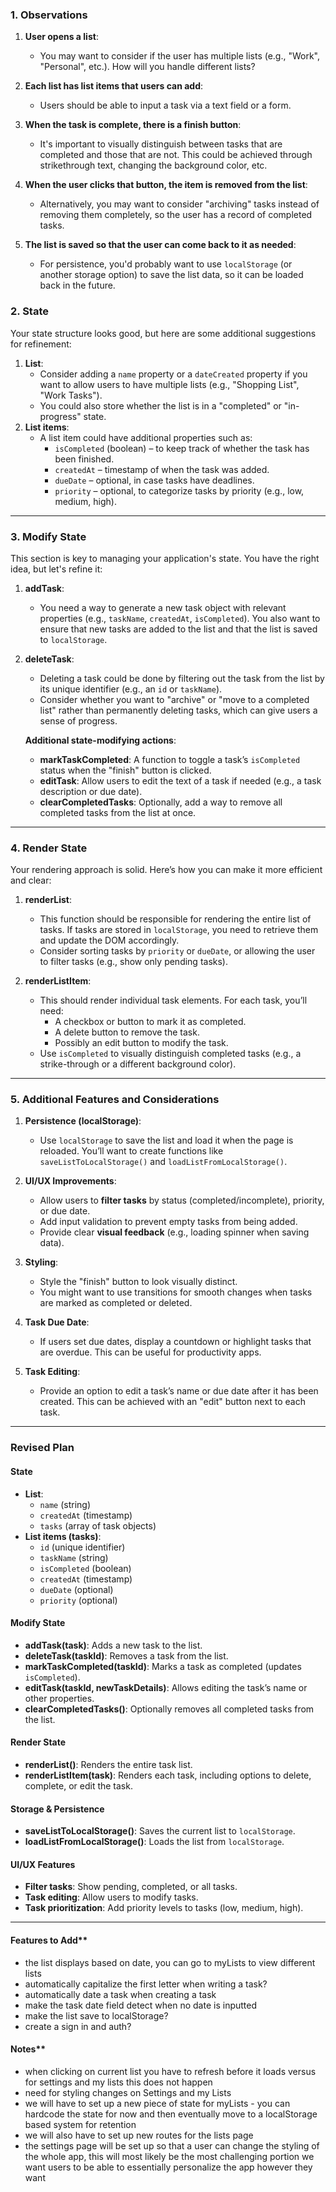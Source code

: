 ### **1. Observations**

1. **User opens a list**:
   - You may want to consider if the user has multiple lists (e.g., "Work", "Personal", etc.). How will you handle different lists?
2. **Each list has list items that users can add**:
   - Users should be able to input a task via a text field or a form.
3. **When the task is complete, there is a finish button**:

   - It's important to visually distinguish between tasks that are completed and those that are not. This could be achieved through strikethrough text, changing the background color, etc.

4. **When the user clicks that button, the item is removed from the list**:
   - Alternatively, you may want to consider "archiving" tasks instead of removing them completely, so the user has a record of completed tasks.
5. **The list is saved so that the user can come back to it as needed**:
   - For persistence, you'd probably want to use `localStorage` (or another storage option) to save the list data, so it can be loaded back in the future.

### **2. State**

Your state structure looks good, but here are some additional suggestions for refinement:

1. **List**:
   - Consider adding a `name` property or a `dateCreated` property if you want to allow users to have multiple lists (e.g., "Shopping List", "Work Tasks").
   - You could also store whether the list is in a "completed" or "in-progress" state.
2. **List items**:
   - A list item could have additional properties such as:
     - `isCompleted` (boolean) – to keep track of whether the task has been finished.
     - `createdAt` – timestamp of when the task was added.
     - `dueDate` – optional, in case tasks have deadlines.
     - `priority` – optional, to categorize tasks by priority (e.g., low, medium, high).

---

### **3. Modify State**

This section is key to managing your application's state. You have the right idea, but let's refine it:

1. **addTask**:

   - You need a way to generate a new task object with relevant properties (e.g., `taskName`, `createdAt`, `isCompleted`). You also want to ensure that new tasks are added to the list and that the list is saved to `localStorage`.

2. **deleteTask**:

   - Deleting a task could be done by filtering out the task from the list by its unique identifier (e.g., an `id` or `taskName`).
   - Consider whether you want to "archive" or "move to a completed list" rather than permanently deleting tasks, which can give users a sense of progress.

   **Additional state-modifying actions**:

   - **markTaskCompleted**: A function to toggle a task’s `isCompleted` status when the "finish" button is clicked.
   - **editTask**: Allow users to edit the text of a task if needed (e.g., a task description or due date).
   - **clearCompletedTasks**: Optionally, add a way to remove all completed tasks from the list at once.

---

### **4. Render State**

Your rendering approach is solid. Here’s how you can make it more efficient and clear:

1. **renderList**:

   - This function should be responsible for rendering the entire list of tasks. If tasks are stored in `localStorage`, you need to retrieve them and update the DOM accordingly.
   - Consider sorting tasks by `priority` or `dueDate`, or allowing the user to filter tasks (e.g., show only pending tasks).

2. **renderListItem**:
   - This should render individual task elements. For each task, you’ll need:
     - A checkbox or button to mark it as completed.
     - A delete button to remove the task.
     - Possibly an edit button to modify the task.
   - Use `isCompleted` to visually distinguish completed tasks (e.g., a strike-through or a different background color).

---

### **5. Additional Features and Considerations**

1. **Persistence (localStorage)**:

   - Use `localStorage` to save the list and load it when the page is reloaded. You’ll want to create functions like `saveListToLocalStorage()` and `loadListFromLocalStorage()`.

2. **UI/UX Improvements**:
   - Allow users to **filter tasks** by status (completed/incomplete), priority, or due date.
   - Add input validation to prevent empty tasks from being added.
   - Provide clear **visual feedback** (e.g., loading spinner when saving data).
3. **Styling**:

   - Style the "finish" button to look visually distinct.
   - You might want to use transitions for smooth changes when tasks are marked as completed or deleted.

4. **Task Due Date**:

   - If users set due dates, display a countdown or highlight tasks that are overdue. This can be useful for productivity apps.

5. **Task Editing**:
   - Provide an option to edit a task’s name or due date after it has been created. This can be achieved with an "edit" button next to each task.

---

### **Revised Plan**

#### **State**

- **List**:
  - `name` (string)
  - `createdAt` (timestamp)
  - `tasks` (array of task objects)
- **List items (tasks)**:
  - `id` (unique identifier)
  - `taskName` (string)
  - `isCompleted` (boolean)
  - `createdAt` (timestamp)
  - `dueDate` (optional)
  - `priority` (optional)

#### **Modify State**

- **addTask(task)**: Adds a new task to the list.
- **deleteTask(taskId)**: Removes a task from the list.
- **markTaskCompleted(taskId)**: Marks a task as completed (updates `isCompleted`).
- **editTask(taskId, newTaskDetails)**: Allows editing the task’s name or other properties.
- **clearCompletedTasks()**: Optionally removes all completed tasks from the list.

#### **Render State**

- **renderList()**: Renders the entire task list.
- **renderListItem(task)**: Renders each task, including options to delete, complete, or edit the task.

#### **Storage & Persistence**

- **saveListToLocalStorage()**: Saves the current list to `localStorage`.
- **loadListFromLocalStorage()**: Loads the list from `localStorage`.

#### **UI/UX Features**

- **Filter tasks**: Show pending, completed, or all tasks.
- **Task editing**: Allow users to modify tasks.
- **Task prioritization**: Add priority levels to tasks (low, medium, high).

---

#### Features to Add\*\*

- the list displays based on date, you can go to myLists to view different lists
- automatically capitalize the first letter when writing a task?
- automatically date a task when creating a task
- make the task date field detect when no date is inputted
- make the list save to localStorage?
- create a sign in and auth?

#### Notes\*\*

- when clicking on current list you have to refresh before it loads versus for settings and my lists
  this does not happen
- need for styling changes on Settings and my Lists
- we will have to set up a new piece of state for myLists - you can hardcode the state for now and then eventually
  move to a localStorage based system for retention
- we will also have to set up new routes for the lists page
- the settings page will be set up so that a user can change the styling of the whole app, this will most likely be the most challenging portion we want users to be able to essentially personalize the app however they want

